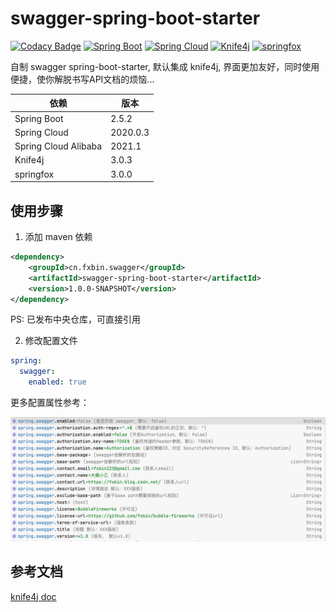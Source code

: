# swagger-spring-boot-starter
[![Codacy Badge](https://api.codacy.com/project/badge/Grade/63f51f8ee55f42bd8284c1c04e2b6f7d)](https://app.codacy.com/manual/fxbin/swagger-spring-boot-starter?utm_source=github.com&utm_medium=referral&utm_content=fxbin/swagger-spring-boot-starter&utm_campaign=Badge_Grade_Settings)
[![Spring Boot](https://img.shields.io/badge/SpringBoot-2.5.3-brightgreen.svg)](https://github.com/spring-projects/spring-boot)
[![Spring Cloud](https://img.shields.io/badge/SpringCloud-2020.0.3-brightgreen.svg)](https://github.com/spring-cloud)
[![Knife4j](https://img.shields.io/badge/Knife4j-3.0.3-brightgreen.svg)](https://gitee.com/xiaoym/knife4j)
[![springfox](https://img.shields.io/badge/springfox-3.0.3-brightgreen.svg)](https://github.com/springfox/springfox)



自制 swagger spring-boot-starter, 默认集成 knife4j, 界面更加友好，同时使用便捷，使你解脱书写API文档的烦恼...



| 依赖 | 版本 |
---|---
| Spring Boot |  2.5.2 |
| Spring Cloud |  2020.0.3 | 
| Spring Cloud Alibaba |  2021.1 |
| Knife4j | 3.0.3 |  
| springfox | 3.0.0 |  


## 使用步骤

1. 添加 maven 依赖
```xml
<dependency>
    <groupId>cn.fxbin.swagger</groupId>
    <artifactId>swagger-spring-boot-starter</artifactId>
    <version>1.0.0-SNAPSHOT</version>
</dependency>
```
PS: 已发布中央仓库，可直接引用

2. 修改配置文件

```yaml
spring:
  swagger:
    enabled: true
```

更多配置属性参考：

![配置属性](doc/swagger%20配置属性.png)


## 参考文档
[knife4j doc](https://doc.xiaominfo.com/knife4j/)
